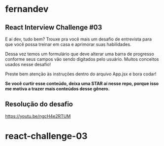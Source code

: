 # fernandev

## React Interview Challenge #03

E aí dev, tudo bem? Trouxe pra você mais um desafio de entrevista para que você possa treinar em casa e aprimorar suas habilidades.

Dessa vez temos um formulário que deve alterar uma barra de progresso conforme seus campos vão sendo digitados pelo usuário. Muitos conceitos usados nesse desafio!

Preste bem atenção às instruções dentro do arquivo App.jsx e bora codar!

**Se você curtir esse conteúdo, deixa uma STAR aí nesse repo, porque isso me motiva a trazer mais conteúdos desse gênero.**

## Resolução do desafio

https://youtu.be/ngcH4e2RTUM
# react-challenge-03

